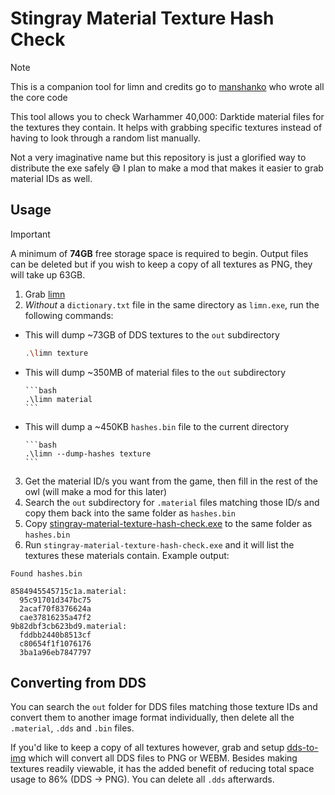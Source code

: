 # Stingray Material Texture Hash Check

> [!Note]
> This is a companion tool for limn and credits go to [manshanko](https://github.com/manshanko) who wrote all the core code

This tool allows you to check Warhammer 40,000: Darktide material files for the textures they contain. It helps with grabbing specific textures instead of having to look through a random list manually.

Not a very imaginative name but this repository is just a glorified way to distribute the exe safely 😅 I plan to make a mod that makes it easier to grab material IDs as well.

## Usage

> [!Important]
> A minimum of **74GB** free storage space is required to begin. Output files can be deleted but if you wish to keep a copy of all textures as PNG, they will take up 63GB.

1. Grab [limn](https://github.com/manshanko/limn)
2. _Without_ a `dictionary.txt` file in the same directory as `limn.exe`, run the following commands:
  - This will dump ~73GB of DDS textures to the `out` subdirectory

    ```bash
    .\limn texture
    ```

  - This will dump ~350MB of material files to the `out` subdirectory

		```bash
		.\limn material
		```


  - This will dump a ~450KB `hashes.bin` file to the current directory

		```bash
		.\limn --dump-hashes texture
		```
	
3. Get the material ID/s you want from the game, then fill in the rest of the owl (will make a mod for this later)
4. Search the `out` subdirectory for `.material` files matching those ID/s and copy them back into the same folder as `hashes.bin`
5. Copy [stingray-material-texture-hash-check.exe](https://github.com/ronvoluted/stingray-material-texture-hash-check/releases) to the same folder as `hashes.bin`
6. Run `stingray-material-texture-hash-check.exe` and it will list the textures these materials contain. Example output:
```
Found hashes.bin

8584945545715c1a.material:
  95c91701d347bc75
  2acaf70f8376624a
  cae37816235a47f2
9b82dbf3cb623bd9.material:
  fddbb2440b8513cf
  c80654f1f1076176
  3ba1a96eb7847797
```

## Converting from DDS

You can search the `out` folder for DDS files matching those texture IDs and convert them to another image format individually, then delete all the `.material`, `.dds` and `.bin` files.

If you'd like to keep a copy of all textures however, grab and setup [dds-to-img](https://github.com/ronvoluted/dds-to-img) which will convert all DDS files to PNG or WEBM. Besides making textures readily viewable, it has the added benefit of reducing total space usage to 86% (DDS -> PNG). You can delete all `.dds` afterwards.
